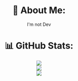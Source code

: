 <div align="center">
  
  # 💫 About Me:
  I'm not Dev
  
  # 📊 GitHub Stats:
  ![](https://github-readme-stats.vercel.app/api?username=Katsuyuki-Karasawa&theme=solarized-light&hide_border=false&include_all_commits=true&count_private=true)<br/>
  ![](https://github-readme-streak-stats.herokuapp.com/?user=Katsuyuki-Karasawa&theme=solarized-light&hide_border=false)<br/>
  ![](https://github-readme-stats.vercel.app/api/top-langs/?username=Katsuyuki-Karasawa&theme=solarized-light&hide_border=false&include_all_commits=true&count_private=true&layout=compact)
</div>
